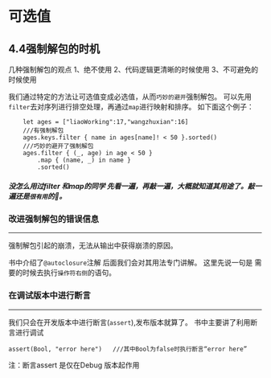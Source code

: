 # 可选值

##  4.4强制解包的时机
几种强制解包的观点
1、绝不使用
2、代码逻辑更清晰的时候使用
3、不可避免的时候使用


我们通过特定的方法让可选值变成必选值，从而```巧妙的避开```强制解包。
可以先用```filter```去对序列进行排空处理，再通过```map```进行映射和排序。
如下面这个例子：

        let ages = ["liaoWorking":17,"wangzhuxian":16]
        ///有强制解包
        ages.keys.filter { name in ages[name]! < 50 }.sorted()
        ///巧妙的避开了强制解包
        ages.filter { (_, age) in age < 50 }
            .map { (name, _) in name }
            .sorted()

##### 没怎么用过filter 和map的同学 先看一遍，再敲一遍，大概就知道其用途了。敲一遍还是```很有用```的🦆。

### 改进强制解包的错误信息
---
强制解包引起的崩溃，无法从输出中获得崩溃的原因。

书中介绍了```@autoclosure```注解  后面我们会对其用法专门讲解。 这里先说一句是 需要的时候去执行```操作符右侧```的语句。

### 在调试版本中进行断言
---
我们只会在开发版本中进行断言(```assert```),发布版本就算了。
书中主要讲了利用断言进行调试
    
    assert(Bool, "error here")   ///其中Bool为false时执行断言“error here”

注：断言assert 是仅在Debug 版本起作用


